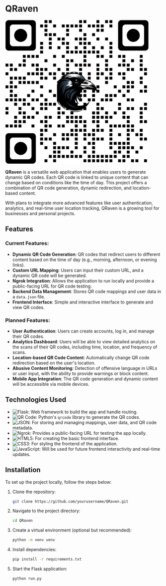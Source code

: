 # QRaven 
![QRaven logo](QRtiger.png)

**QRaven** is a versatile web application that enables users to generate dynamic QR codes. Each QR code is linked to unique content that can change based on conditions like the time of day. This project offers a combination of QR code generation, dynamic redirection, and location-based content.

With plans to integrate more advanced features like user authentication, analytics, and real-time user location tracking, QRaven is a growing tool for businesses and personal projects.

## Features

### Current Features:
- **Dynamic QR Code Generation**: QR codes that redirect users to different content based on the time of day (e.g., morning, afternoon, or evening links).
- **Custom URL Mapping**: Users can input their custom URL, and a dynamic QR code will be generated.
- **Ngrok Integration**: Allows the application to run locally and provide a public-facing URL for QR code testing.
- **Backend Data Management**: Stores QR code mappings and user data in a `data.json` file.
- **Frontend Interface**: Simple and interactive interface to generate and view QR codes.

### Planned Features:
- **User Authentication**: Users can create accounts, log in, and manage their QR codes.
- **Analytics Dashboard**: Users will be able to view detailed analytics on the scans of their QR codes, including time, location, and frequency of scans.
- **Location-based QR Code Content**: Automatically change QR code redirection based on the user's location.
- **Abusive Content Monitoring**: Detection of offensive language in URLs or user input, with the ability to provide warnings or block content.
- **Mobile App Integration**: The QR code generation and dynamic content will be accessible via mobile devices.

## Technologies Used

- ![Flask](https://img.shields.io/badge/Flask-000000?style=flat&logo=flask&logoColor=white): Web framework to build the app and handle routing.
- ![QR Code](https://img.shields.io/badge/QR%20Code-000000?style=flat&logo=qr%20code&logoColor=white): Python's `qrcode` library to generate the QR codes.
- ![JSON](https://img.shields.io/badge/JSON-000000?style=flat&logo=json&logoColor=white): For storing and managing mappings, user data, and QR code metadata.
- ![Ngrok](https://img.shields.io/badge/Ngrok-000000?style=flat&logo=ngrok&logoColor=white): Provides a public-facing URL for testing the app locally.
- ![HTML5](https://img.shields.io/badge/HTML5-E34F26?style=flat&logo=html5&logoColor=white): For creating the basic frontend interface.
- ![CSS3](https://img.shields.io/badge/CSS3-1572B6?style=flat&logo=css3&logoColor=white): For styling the frontend of the application.
- ![JavaScript](https://img.shields.io/badge/JavaScript-F7DF1E?style=flat&logo=javascript&logoColor=black): Will be used for future frontend interactivity and real-time updates.


## Installation

To set up the project locally, follow the steps below:

1. Clone the repository:
   ```bash
   git clone https://github.com/yourusername/QRaven.git

2. Navigate to the project directory:
   ```bash
   cd QRaven
   
3. Create a virtual environment (optional but recommended):
   ```bash
   python -m venv venv

4. Install dependencies:
   ```bash
   pip install -r requirements.txt

5. Start the Flask application:
   ```bash
   python run.py
